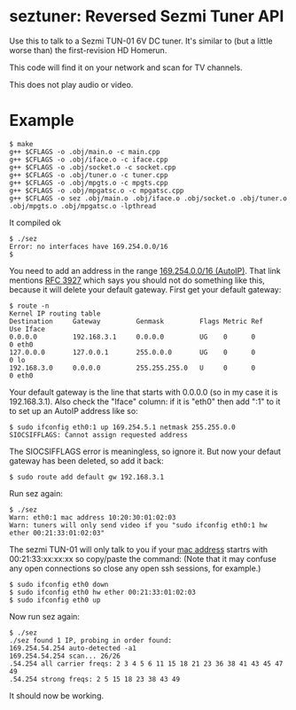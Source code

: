 seztuner: Reversed Sezmi Tuner API
========

Use this to talk to a Sezmi TUN-01 6V DC tuner. It's similar to (but a little worse than) the first-revision HD Homerun.

This code will find it on your network and scan for TV channels.

This does not play audio or video.

# Example

```
$ make
g++ $CFLAGS -o .obj/main.o -c main.cpp
g++ $CFLAGS -o .obj/iface.o -c iface.cpp
g++ $CFLAGS -o .obj/socket.o -c socket.cpp
g++ $CFLAGS -o .obj/tuner.o -c tuner.cpp
g++ $CFLAGS -o .obj/mpgts.o -c mpgts.cpp
g++ $CFLAGS -o .obj/mpgatsc.o -c mpgatsc.cpp
g++ $CFLAGS -o sez .obj/main.o .obj/iface.o .obj/socket.o .obj/tuner.o .obj/mpgts.o .obj/mpgatsc.o -lpthread
```
It compiled ok
```
$ ./sez
Error: no interfaces have 169.254.0.0/16
$
```
You need to add an address in the range [169.254.0.0/16 (AutoIP)](http://en.wikipedia.org/wiki/Link-local_address#IPv4). That link mentions [RFC 3927](http://tools.ietf.org/html/rfc3927) which says you should not do something like this, because it will delete your default gateway. First get your default gateway:
```
$ route -n
Kernel IP routing table
Destination     Gateway         Genmask         Flags Metric Ref    Use Iface
0.0.0.0         192.168.3.1     0.0.0.0         UG    0      0        0 eth0
127.0.0.0       127.0.0.1       255.0.0.0       UG    0      0        0 lo
192.168.3.0     0.0.0.0         255.255.255.0   U     0      0        0 eth0
```
Your default gateway is the line that starts with 0.0.0.0 (so in my case it is 192.168.3.1). Also check the "Iface" column: if it is "eth0" then add ":1" to it to set up an AutoIP address like so:
```
$ sudo ifconfig eth0:1 up 169.254.5.1 netmask 255.255.0.0
SIOCSIFFLAGS: Cannot assign requested address
```
The SIOCSIFFLAGS error is meaningless, so ignore it. But now your defaut gateway has been deleted, so add it back:
```
$ sudo route add default gw 192.168.3.1
```
Run sez again:
```
$ ./sez
Warn: eth0:1 mac address 10:20:30:01:02:03
Warn: tuners will only send video if you "sudo ifconfig eth0:1 hw ether 00:21:33:01:02:03"
```
The sezmi TUN-01 will only talk to you if your [mac address](http://en.wikipedia.org/wiki/MAC_address) startrs with 00:21:33:xx:xx:xx so copy/paste the command: (Note that it may confuse any open connections so close any open ssh sessions, for example.)
```
$ sudo ifconfig eth0 down
$ sudo ifconfig eth0 hw ether 00:21:33:01:02:03
$ sudo ifconfig eth0 up
```
Now run sez again:
```
$ ./sez
./sez found 1 IP, probing in order found:
169.254.54.254 auto-detected -a1
169.254.54.254 scan... 26/26
.54.254 all carrier freqs: 2 3 4 5 6 11 15 18 21 23 36 38 41 43 45 47 49
.54.254 strong freqs: 2 5 15 18 23 38 43 49
```
It should now be working.
